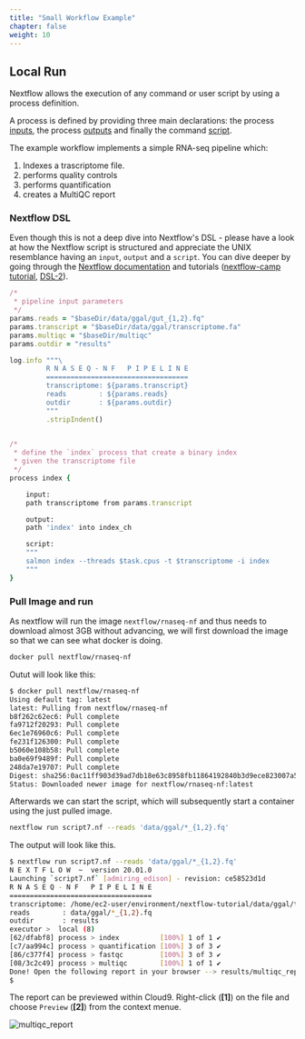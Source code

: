 ```yaml
---
title: "Small Workflow Example"
chapter: false
weight: 10
---
```


## Local Run

Nextflow allows the execution of any command or user script by using a process definition.

A process is defined by providing three main declarations: the process [inputs](https://www.nextflow.io/docs/latest/process.html#inputs), the process [outputs](https://www.nextflow.io/docs/latest/process.html#outputs) and finally the command [script](https://www.nextflow.io/docs/latest/process.html#script).

The example workflow implements a simple RNA-seq pipeline which:

   1. Indexes a trascriptome file.
   2. performs quality controls
   3. performs quantification
   4. creates a MultiQC report

### Nextflow DSL

Even though this is not a deep dive into Nextflow's DSL - please have a look at how the Nextflow script is structured and appreciate the UNIX resemblance having an `input`, `output` and a `script`.
You can dive deeper by going through the [Nextflow documentation](https://www.nextflow.io/docs/latest/getstarted.html) and tutorials ([nextflow-camp tutorial](https://github.com/nextflow-io/nfcamp-tutorial), [DSL-2](https://www.nextflow.io/docs/edge/dsl2.html)).

```ruby
/*
 * pipeline input parameters
 */
params.reads = "$baseDir/data/ggal/gut_{1,2}.fq"
params.transcript = "$baseDir/data/ggal/transcriptome.fa"
params.multiqc = "$baseDir/multiqc"
params.outdir = "results"

log.info """\
         R N A S E Q - N F   P I P E L I N E
         ===================================
         transcriptome: ${params.transcript}
         reads        : ${params.reads}
         outdir       : ${params.outdir}
         """
         .stripIndent()

 
/* 
 * define the `index` process that create a binary index 
 * given the transcriptome file
 */
process index {

    input:
    path transcriptome from params.transcript

    output:
    path 'index' into index_ch

    script:
    """
    salmon index --threads $task.cpus -t $transcriptome -i index
    """
}
```

### Pull Image and run

As nextflow will run the image `nextflow/rnaseq-nf` and thus needs to download almost 3GB without advancing, we will first download the image so that we can see what docker is doing.

```bash
docker pull nextflow/rnaseq-nf
```

Outut will look like this:

```bash
$ docker pull nextflow/rnaseq-nf
Using default tag: latest
latest: Pulling from nextflow/rnaseq-nf
b8f262c62ec6: Pull complete
fa9712f20293: Pull complete
6ec1e76960c6: Pull complete
fe231f126300: Pull complete
b5060e108b58: Pull complete
ba0e69f9489f: Pull complete
248da7e19707: Pull complete
Digest: sha256:0ac11ff903d39ad7db18e63c8958fb11864192840b3d9ece823007a54f3703e0
Status: Downloaded newer image for nextflow/rnaseq-nf:latest
```

Afterwards we can start the script, which will subsequently start a container using the just pulled image.

```bash
nextflow run script7.nf --reads 'data/ggal/*_{1,2}.fq'
```

The output will look like this.

```bash
$ nextflow run script7.nf --reads 'data/ggal/*_{1,2}.fq'
N E X T F L O W  ~  version 20.01.0
Launching `script7.nf` [admiring_edison] - revision: ce58523d1d
R N A S E Q - N F   P I P E L I N E
===================================
transcriptome: /home/ec2-user/environment/nextflow-tutorial/data/ggal/transcriptome.fa
reads        : data/ggal/*_{1,2}.fq
outdir       : results
executor >  local (8)
[62/dfabf8] process > index          [100%] 1 of 1 ✔
[c7/aa994c] process > quantification [100%] 3 of 3 ✔
[86/c377f4] process > fastqc         [100%] 3 of 3 ✔
[08/3c2c49] process > multiqc        [100%] 1 of 1 ✔
Done! Open the following report in your browser --> results/multiqc_report.html
$
```

The report can be previewed within Cloud9. Right-click (**[1]**) on the file and choose `Preview` (**[2]**) from the context menue.

![multiqc_report](/images/nextflow-on-aws-batch/nextflow101/multiqc_report.png)
